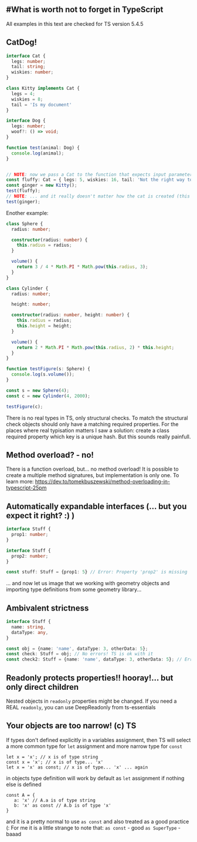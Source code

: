 #What is worth not to forget in TypeScript
---
All examples in this text are checked for TS version 5.4.5

## CatDog!
```ts
interface Cat {
  legs: number;
  tail: string;
  wiskies: number;
}

class Kitty implements Cat {
  legs = 4;
  wiskies = 8;
  tail = 'Is my document'
}

interface Dog {
  legs: number;
  woof?: () => void;
}

function test(animal: Dog) {
  console.log(animal);
}


// NOTE: now we pass a Cat to the function that expects input parameter of type Dog aaaand.... nothing causes an error, TS thinks, that everything is ok
const fluffy: Cat = { legs: 5, wiskies: 16, tail: 'Not the right way to eat butterbread'};
const ginger = new Kitty();
test(fluffy);
// NOTE: ... and it really doesn't matter how the cat is created (this notice might seem strange, but common it's TS :) sometimes creation way matters (see below))
test(ginger);
```

Enother example:
```ts
class Sphere {
  radius: number;

  constructor(radius: number) {
    this.radius = radius;
  }

  volume() {
    return 3 / 4 * Math.PI * Math.pow(this.radius, 3);
  }
}

class Cylinder {
  radius: number;

  height: number;

  constructor(radius: number, height: number) {
    this.radius = radius;
    this.height = height;
  }

  volume() {
    return 2 * Math.PI * Math.pow(this.radius, 2) * this.height;
  }
}

function testFigure(s: Sphere) {
  console.log(s.volume());
}

const s = new Sphere(4);
const c = new Cylinder(4, 2000);

testFigure(c);
```

There is no real types in TS, only structural checks. To match the structural check objects should only have a matching required properties.
For the places where real typisation matters I saw a solution: create a class required property which key is a unique hash.
But this sounds really painfull.

## Method overload? - no!
There is a function overload, but... no method overload!
It is possible to create a multiple method signatures, but implementation is only one. To learn more:
https://dev.to/tomekbuszewski/method-overloading-in-typescript-25pm

## Automatically expandable interfaces (... but you expect it right? :) )
```ts
interface Stuff {
  prop1: number;
}

interface Stuff {
  prop2: number;
}

const stuff: Stuff = {prop1: 5} // Error: Property 'prop2' is missing
```
... and now let us image that we working with geometry objects and importing type definitions from some geometry library...

## Ambivalent strictness
```ts
interface Stuff {
  name: string,
  dataType: any,
}

const obj = {name: 'name', dataType: 3, otherData: 5};
const check: Stuff = obj; // No errors! TS is ok with it
const check2: Stuff = {name: 'name', dataType: 3, otherData: 5}; // Error: property `otherData` is missing in type Stuff... but wait! isn't that the same?
```

## Readonly protects properties!! hooray!... but only direct children
Nested objects in `readonly` properties might be changed. If you need a REAL `readonly`, you can use DeepReadonly from ts-essentials

## Your objects are too narrow! (с) TS
If types don't defined explicitly in a variables assignment, then TS will select a more common type for `let` assignment and more narrow type for `const` 
```
let x = 'x'; // x is of type string
const x = 'x'; // x is of type... 'x'
let x = 'x' as const; // x is of type... 'x' ... again
```
in objects type definition will work by default as `let` assignment if nothing else is defined
```
const A = {
   a: 'x' // A.a is of type string
   b: 'x' as const // A.b is of type 'x'
}
```
and it is a pretty normal to use `as const` and also treated as a good practice (:
For me it is a little strange to note that:
`as const` - good
`as SuperType` - baaad
